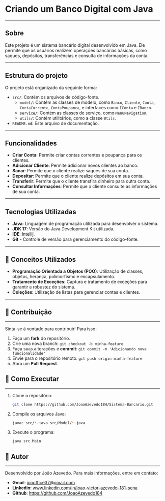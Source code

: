 # Criando um Banco Digital com Java

---

## Sobre

Este projeto é um sistema bancário digital desenvolvido em Java. Ele permite que os usuários realizem operações bancárias básicas, como saques, depósitos, transferências e consulta de informações da conta.

---

## Estrutura do projeto

O projeto está organizado da seguinte forma:

- `src/`: Contém os arquivos de código-fonte.
  - `model/`: Contém as classes de modelo, como `Banco`, `Cliente`, `Conta`, `ContaCorrente`, `ContaPoupanca`, e interfaces como `IConta` e `IBanco`.
  - `service/`: Contém as classes de serviço, como `MenuNavigation`.
  - `utils/`: Contém utilitários, como a classe `Utils`.
- `README.md`: Este arquivo de documentação.

---

## Funcionalidades

- **Criar Conta**: Permite criar contas correntes e poupança para os clientes.
- **Adicionar Cliente**: Permite adicionar novos clientes ao banco.
- **Sacar**: Permite que o cliente realize saques de sua conta.
- **Depositar**: Permite que o cliente realize depósitos em sua conta.
- **Transferir**: Permite que o cliente transfira dinheiro para outra conta.
- **Consultar Informações**: Permite que o cliente consulte as informações de sua conta.

---

## Tecnologias Utilizadas

- **Java**: Linguagem de programação utilizada para desenvolver o sistema.
- **JDK 17**: Versão do Java Development Kit utilizada.
- **IDE**: Intellij.
- **Git** - Controle de versão para gerenciamento do código-fonte.  

---

## 🎯 Conceitos Utilizados

- **Programação Orientada a Objetos (POO)**: Utilização de classes, objetos, herança, polimorfismo e encapsulamento.
- **Tratamento de Exceções**: Captura e tratamento de exceções para garantir a robustez do sistema.
- **Coleções**: Utilização de listas para gerenciar contas e clientes.

---

## 🤝 Contribuição

---

Sinta-se à vontade para contribuir! Para isso:

1. Faça um **fork** do repositório.
2. Crie uma nova branch: `git checkout -b minha-feature`
3. Faça suas alterações e **commit**: `git commit -m 'Adicionando nova funcionalidade'`
4. Envie para o repositório remoto: `git push origin minha-feature`
5. Abra um **Pull Request**.

## 🚀 Como Executar

---

1. Clone o repositório:
   ```bash
   git clone https://github.com/JoaoAzevedo184/Sistema-Bancario.git
   ```
2. Compile os arquivos Java:
   ```bash
   javac src/*.java src/Model/*.java
   ```
3. Execute o programa:
   ```bash
   java src.Main
   ```

## 👤 Autor

---
Desenvolvido por João Azevedo. Para mais informações, entre em contato:
- **Gmail**: jonoffice37@gmail.com
- **Linkedin**: www.linkedin.com/in/joao-victor-azevedo-181-sena
- **Github**: https://github.com/JoaoAzevedo184